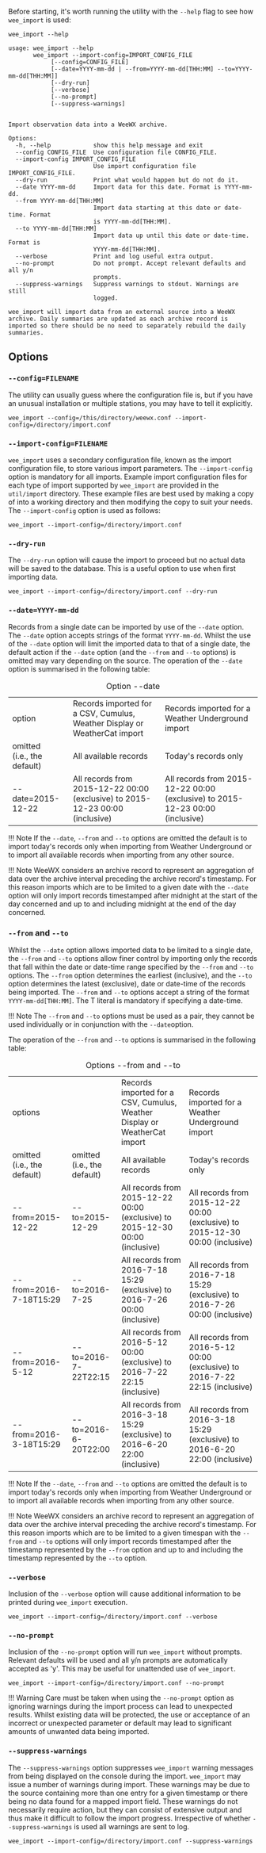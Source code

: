 Before starting, it's worth running the utility with the `--help` flag to see
how `wee_import` is used:

```
wee_import --help
```
```
usage: wee_import --help
       wee_import --import-config=IMPORT_CONFIG_FILE
            [--config=CONFIG_FILE]
            [--date=YYYY-mm-dd | --from=YYYY-mm-dd[THH:MM] --to=YYYY-mm-dd[THH:MM]]
            [--dry-run]
            [--verbose]
            [--no-prompt]
            [--suppress-warnings]


Import observation data into a WeeWX archive.

Options:
  -h, --help            show this help message and exit
  --config CONFIG_FILE  Use configuration file CONFIG_FILE.
  --import-config IMPORT_CONFIG_FILE
                        Use import configuration file IMPORT_CONFIG_FILE.
  --dry-run             Print what would happen but do not do it.
  --date YYYY-mm-dd     Import data for this date. Format is YYYY-mm-dd.
  --from YYYY-mm-dd[THH:MM]
                        Import data starting at this date or date-time. Format
                        is YYYY-mm-dd[THH:MM].
  --to YYYY-mm-dd[THH:MM]
                        Import data up until this date or date-time. Format is
                        YYYY-mm-dd[THH:MM].
  --verbose             Print and log useful extra output.
  --no-prompt           Do not prompt. Accept relevant defaults and all y/n
                        prompts.
  --suppress-warnings   Suppress warnings to stdout. Warnings are still
                        logged.

wee_import will import data from an external source into a WeeWX
archive. Daily summaries are updated as each archive record is
imported so there should be no need to separately rebuild the daily
summaries.
```

## Options

### `--config=FILENAME`


The utility can usually guess where the configuration file is,
but if you have an unusual installation or multiple stations, you may have to
tell it explicitly.

```
wee_import --config=/this/directory/weewx.conf --import-config=/directory/import.conf
```

### `--import-config=FILENAME`

`wee_import` uses a secondary configuration file, known as the import
configuration file, to store various import parameters. The `--import-config`
option is mandatory for all imports. Example import configuration files for
each type of import supported by `wee_import` are provided in the
`util/import` directory. These example files are best used by making a copy of
into a working directory and then modifying the copy to suit your needs. The
`--import-config` option is used as follows:

```
wee_import --import-config=/directory/import.conf
```

### `--dry-run`

The `--dry-run` option will cause the import to proceed but no actual data will
be saved to the database. This is a useful option to use when first importing
data.

```
wee_import --import-config=/directory/import.conf --dry-run
```

### `--date=YYYY-mm-dd`

Records from a single date can be imported by use of the `--date` option. The `--date` option accepts strings of the format `YYYY-mm-dd`. Whilst the use of the `--date` option will limit the imported data to that of a single date, the default action if the `--date` option (and the `--from` and `--to` options) is omitted may vary depending on the source. The operation of the `--date` option is summarised in the following table:

<table class="no_indent">
  <caption>Option <span class="code">--date</span></caption>
  <tbody>
    <tr class="first_row">
      <td>option</td>
      <td>Records imported for a CSV, Cumulus, Weather Display or WeatherCat import</td>
      <td>Records imported for a Weather Underground import</td>
    </tr>
    <tr>
      <td class="code first_col">omitted<br>(i.e., the default)</td>
      <td>All available records</td>
      <td>Today's records only</td>
    </tr>
    <tr>
      <td class="code first_col">--date=2015-12-22</td>
      <td>All records from 2015-12-22 00:00 (exclusive) to 2015-12-23 00:00 (inclusive)</td>
      <td>All records from 2015-12-22 00:00 (exclusive) to 2015-12-23 00:00 (inclusive)</td>
    </tr>
  </tbody>
</table>

!!! Note
    If the `--date`, `--from` and `--to` options are omitted the default is to
    import today's records only when importing from Weather Underground or to
    import all available records when importing from any other source.

!!! Note
    WeeWX considers an archive record to represent an aggregation of data over
    the archive interval preceding the archive record's timestamp. For this
    reason imports which are to be limited to a given date with the `--date`
    option will only import records timestamped after midnight at the start
    of the day concerned and up to and including midnight at the end of the
    day concerned.

### `--from` and `--to`

Whilst the `--date` option allows imported data to be limited to a single date,
the `--from` and `--to` options allow finer control by importing only the
records that fall within the date or date-time range specified by the `--from`
and `--to` options. The `--from` option determines the earliest (inclusive),
and the `--to` option determines the latest (exclusive), date or date-time of
the records being imported. The `--from` and `--to` options accept a string of
the format `YYYY-mm-dd[THH:MM]`. The T literal is mandatory if specifying a
date-time.

!!! Note
    The `--from` and `--to` options must be used as a pair, they cannot be
    used individually or in conjunction with the `--date`option.

The operation of the `--from` and `--to` options is summarised in the following
table:

<table class="no_indent">
  <caption>Options <span class="code">--from</span> and <span class="code">--to</span></caption>
  <tbody>
    <tr class="first_row">
      <td colspan='2'>options</td>
      <td>Records imported for a CSV, Cumulus, Weather Display or WeatherCat import</td>
      <td>Records imported for a Weather Underground import</td>
    </tr>
    <tr>
      <td class="code first_col">omitted<br>(i.e., the default)</td>
      <td class="code first_col">omitted<br>(i.e., the default)</td>
      <td>All available records</td>
      <td>Today's records only</td>
    </tr>
    <tr>
      <td class="code first_col">--from=2015-12-22</td>
      <td class="code first_col">--to=2015-12-29</td>
      <td>All records from 2015-12-22 00:00 (exclusive) to 2015-12-30 00:00 (inclusive)</td>
      <td>All records from 2015-12-22 00:00 (exclusive) to 2015-12-30 00:00 (inclusive)</td>
    </tr>
    <tr>
      <td class="code first_col">--from=2016-7-18T15:29</td>
      <td class="code first_col">--to=2016-7-25</td>
      <td>All records from 2016-7-18 15:29 (exclusive) to 2016-7-26 00:00 (inclusive)</td>
      <td>All records from 2016-7-18 15:29 (exclusive) to 2016-7-26 00:00 (inclusive)</td>
    </tr>
    <tr>
      <td class="code first_col">--from=2016-5-12</td>
      <td class="code first_col">--to=2016-7-22T22:15</td>
      <td>All records from 2016-5-12 00:00 (exclusive) to 2016-7-22 22:15 (inclusive)</td>
      <td>All records from 2016-5-12 00:00 (exclusive) to 2016-7-22 22:15 (inclusive)</td>
    </tr>
    <tr>
      <td class="code first_col">--from=2016-3-18T15:29</td>
      <td class="code first_col">--to=2016-6-20T22:00</td>
      <td>All records from 2016-3-18 15:29 (exclusive) to 2016-6-20 22:00 (inclusive)</td>
      <td>All records from 2016-3-18 15:29 (exclusive) to 2016-6-20 22:00 (inclusive)</td>
    </tr>
  </tbody>
</table>

!!! Note
    If the `--date`, `--from` and `--to` options are omitted the default is
    to import today's records only when importing from Weather Underground or
    to import all available records when importing from any other source.

!!! Note
    WeeWX considers an archive record to represent an aggregation of data over
    the archive interval preceding the archive record's timestamp. For this
    reason imports which are to be limited to a given timespan with the
    `--from` and `--to` options will only import records timestamped after
    the timestamp represented by the `--from` option and up to and including
    the timestamp represented by the `--to` option.

### `--verbose`

Inclusion of the `--verbose` option will cause additional information to be
printed during `wee_import` execution.

```
wee_import --import-config=/directory/import.conf --verbose
```

### `--no-prompt`

Inclusion of the `--no-prompt` option will run `wee_import` without prompts.
Relevant defaults will be used and all y/n prompts are automatically accepted
as 'y'. This may be useful for unattended use of `wee_import`.

```
wee_import --import-config=/directory/import.conf --no-prompt
```

!!! Warning
    Care must be taken when using the `--no-prompt` option as ignoring warnings
    during the import process can lead to unexpected results. Whilst existing
    data will be protected, the use or acceptance of an incorrect or unexpected
    parameter or default may lead to significant amounts of unwanted data being
    imported.

### `--suppress-warnings`

The `--suppress-warnings` option suppresses `wee_import` warning messages from
being displayed on the console during the import. `wee_import` may issue a
number of warnings during import. These warnings may be due to the source
containing more than one entry for a given timestamp or there being no data
found for a mapped import field. These warnings do not necessarily require
action, but they can consist of extensive output and thus make it difficult
to follow the import progress. Irrespective of whether `--suppress-warnings`
is used all warnings are sent to log.

```
wee_import --import-config=/directory/import.conf --suppress-warnings
```
